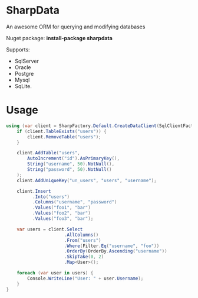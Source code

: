 # SharpData
An awesome ORM for querying and modifying databases

Nuget package: **install-package sharpdata**

Supports: 
- SqlServer
- Oracle
- Postgre
- Mysql
- SqLite.

# Usage

```cs
using (var client = SharpFactory.Default.CreateDataClient(SqlClientFactory.Instance, "Data Source=(localdb)\\MSSQLLocalDB; Integrated Security=True;")) {
    if (client.TableExists("users")) {
        client.RemoveTable("users");
    }

    client.AddTable("users",
        AutoIncrement("id").AsPrimaryKey(),
        String("username", 50).NotNull(),
        String("password", 50).NotNull()
    );
    client.AddUniqueKey("un_users", "users", "username");

    client.Insert
          .Into("users")
          .Columns("username", "password")
          .Values("foo1", "bar")
          .Values("foo2", "bar")
          .Values("foo3", "bar");

    var users = client.Select
                      .AllColumns()
                      .From("users")
                      .Where(Filter.Eq("username", "foo"))
                      .OrderBy(OrderBy.Ascending("username"))
                      .SkipTake(0, 2)
                      .Map<User>();

    foreach (var user in users) {
        Console.WriteLine("User: " + user.Username);
    }
}
```
